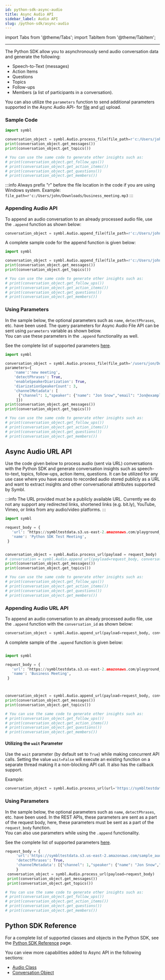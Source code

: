 ```yaml
---
id: python-sdk-async-audio
title: Async Audio API 
sidebar_label: Audio API
slug: /python-sdk/async-audio
---
```

import Tabs from '@theme/Tabs';
import TabItem from '@theme/TabItem';

---

The Python SDK allow you to asynchronously send audio conversation data and generate the following:

- Speech-to-Text (messages)
- Action Items
- Questions
- Topics
- Follow-ups
- Members (a list of participants in a conversation).

You can also utilize the `parameters` function to send additional parameters supported in the Async Audio API- for [file](/docs/async-api/overview/audio/post-audio#query-params) and [url](/docs/async-api/overview/audio/post-audio-url#request-body) upload.

### Sample Code

```python
import symbl
 
conversation_object = symbl.Audio.process_file(file_path=r'c:/Users/john/Downloads/business_meeting.mp3')
print(conversation_object.get_messages())
print(conversation_object.get_topics())

# You can use the same code to generate other insights such as:
# print(conversation_object.get_follow_ups())
# print(conversation_object.get_action_items())
# print(conversation_object.get_questions())
# print(conversation_object.get_members())
```
:::info
Always prefix "r" before the file location in the code if you are using Windows system. Example: `file_path=r'c:/Users/john/Downloads/business_meeting.mp3`
:::

### Appending Audio API

To append an audio conversation to an already processed audio file, use the `.append` function as shown below:

```python
conversation_object = symbl.Audio.append_file(file_path=r'c:/Users/john/Downloads/business_meeting.mp3', conversation_id='5973791156994048')
```
A complete sample code for the append function is given below:
```py
import symbl

conversation_object = symbl.Audio.append_file(file_path=r'c:/Users/john/Downloads/business_meeting.mp3', conversation_id='5973791156994048')
print(conversation_object.get_messages())
print(conversation_object.get_topics())

# You can use the same code to generate other insights such as:
# print(conversation_object.get_follow_ups())
# print(conversation_object.get_action_items())
# print(conversation_object.get_questions())
# print(conversation_object.get_members())
```
### Using Parameters

In the sample below, the optional parameters such as `name`, `detectPhrases`, etc. have been used. The query parameters for Async Audio File API can be sent using `parameters` variable as shown below. <br/>
You can use these parameters in the `.append` functionality as well. 

See the complete list of supported parameters [here](/docs/async-api/overview/audio/post-audio/#query-params). 

```python
import symbl

conversation_object = symbl.Audio.process_file(file_path='/users/jon/Downloads/Welcome.mp3', 
parameters={
    'name':'new meeting', 
    'detectPhrases': True, 
    'enableSpeakerDiarization': True, 
    'diarizationSpeakerCount': 3, 
    'channelMetadata': [
      {"channel": 1,"speaker": {"name": "Jon Snow","email": "Jon@example.com"}}
     ]})
print(conversation_object.get_messages())
print(conversation_object.get_topics())

# You can use the same code to generate other insights such as:
# print(conversation_object.get_follow_ups())
# print(conversation_object.get_action_items())
# print(conversation_object.get_questions())
# print(conversation_object.get_members())
```

## Async Audio URL API

Use the code given below to process audio (sent via URL) conversations with the Python SDK and generate conversation insights such as speech-to-text, topics, follow-ups, action items, questions. It can be utilized for any use case where you have access to recorded audio stored publicly as a URL and want to extract insights and other conversational attributes supported by Symbl. 

:::info
The URL provided must be a publicly available URL. Currently we do not any support any redirected links, shortened links (e.g. bit.ly), YouTube, Vimeo, or links from any audio/video platforms.
:::

```python
import symbl

request_body = {
   'url': ‘https://symbltestdata.s3.us-east-2.amazonaws.com/playground_sample_audio.mp3’,
   'name': 'Python SDK Test Meeting',
 }


conversation_object = symbl.Audio.process_url(payload = request_body)
# conversation = symbl.Audio.append_url(payload=request_body, conversation_id='4639962491256832')
print(conversation_object.get_messages())
print(conversation_object.get_topics())

# You can use the same code to generate other insights such as:
# print(conversation_object.get_follow_ups())
# print(conversation_object.get_action_items())
# print(conversation_object.get_questions())
# print(conversation_object.get_members())
```
### Appending Audio URL API

To append an audio conversation to an already processed audio file, use the `.append` function with the `conversation_id` as shown below:

```python
conversation_object = symbl.Audio.append_url(payload=request_body, conversation_id='4639962491256832')
```

A complete sample of the `.append` function is given below:

```py

import symbl

request_body = {
   'url': ‘https://symbltestdata.s3.us-east-2.amazonaws.com/playground_sample_audio.mp3’,
   'name': 'Business Meeting',
 }



conversation_object = symbl.Audio.append_url(payload=request_body, conversation_id='4639962491256832')
print(conversation_object.get_messages())
print(conversation_object.get_topics())

# You can use the same code to generate other insights such as:
# print(conversation_object.get_follow_ups())
# print(conversation_object.get_action_items())
# print(conversation_object.get_questions())
# print(conversation_object.get_members())

```
#### Utilizing the `wait` Parameter

Use the `wait` parameter (by default set to `True`) while making concurrent API calls. Setting the value `wait=False` will execute an existing function on a separate thread making it a non-blocking API call. It also has the callback support.<br/>

Example:

```python
conversation_object = symbl.Audio.process_url(url='https://symbltestdata.s3.us-east-2.amazonaws.com/sample_audio_file.wav', wait=False)
```
### Using Parameters

In the sample below, the optional parameters such as `name`, `detectPhrases`, etc. have been used. In the REST APIs, these parameters are sent as a part of the request body, here, these parameters must be sent as a part of the `request_body` function. <br/>
You can also use parameters while using the `.append` functionality. 

See the complete list of supported parameters [here](/docs/async-api/overview/audio/post-audio-url#request-body). 

```python
request_body = {
     'url':'https://symbltestdata.s3.us-east-2.amazonaws.com/sample_audio_file.wav', 
     'detectPhrases': True, 
     'channelMetadata': [{"channel": 1,"speaker": {"name": "Jon Snow","email": "jon@example.com"}}]
     }
 conversation_object = symbl.Audio.process_url(payload=request_body)
 print(conversation_object.get_messages())
 print(conversation_object.get_topics())

# You can use the same code to generate other insights such as:
# print(conversation_object.get_follow_ups())
# print(conversation_object.get_action_items())
# print(conversation_object.get_questions())
# print(conversation_object.get_members())
```

## Python SDK Reference

For a complete list of supported classes and objects in the Python SDK, see the [Python SDK Reference](/docs/python-sdk/python-sdk-reference) page. 

You can view more capabilities added to Async API in the following sections:

- [Audio Class](/docs/python-sdk/python-sdk-reference#audio-class)<br/>
- [Conversation Object](/docs/python-sdk/python-sdk-reference#conversation-object)